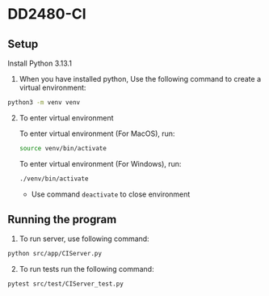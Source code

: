 # DD2480-CI
## Setup

Install Python 3.13.1

1. When you have installed python, Use the following command to create a virtual environment:

```bash
python3 -m venv venv
```

2. To enter virtual environment

    To enter virtual environment (For MacOS), run:

    ```bash
    source venv/bin/activate
    ```

    To enter virtual environment (For Windows), run:

    ```bash
    ./venv/bin/activate
    ```

    - Use command ```deactivate``` to close environment

## Running the program

1. To run server, use following command:

```bash
python src/app/CIServer.py
```

2. To run tests run the following command:
```bash
pytest src/test/CIServer_test.py
```




